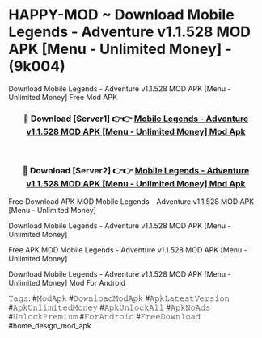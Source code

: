 # HAPPY-MOD ~ Download Mobile Legends - Adventure v1.1.528 MOD APK [Menu - Unlimited Money] - (9k004)
Download Mobile Legends - Adventure v1.1.528 MOD APK [Menu - Unlimited Money] Free Mod APK

<div align="center">
<h3>🔴 Download [Server1] 👉👉 <a href="https://apk-comot.site?title=Mobile_Legends_-_Adventure_v1.1.528_MOD_APK_[Menu_-_Unlimited_Money]">Mobile Legends - Adventure v1.1.528 MOD APK [Menu - Unlimited Money] Mod Apk</a></h3><br>

<h3>🔴 Download [Server2] 👉👉 <a href="https://apk-comot.site?title=Mobile_Legends_-_Adventure_v1.1.528_MOD_APK_[Menu_-_Unlimited_Money]">Mobile Legends - Adventure v1.1.528 MOD APK [Menu - Unlimited Money] Mod Apk</a></h3>
</div>


Free Download APK MOD Mobile Legends - Adventure v1.1.528 MOD APK [Menu - Unlimited Money]

Download Mobile Legends - Adventure v1.1.528 MOD APK [Menu - Unlimited Money] 

Free APK MOD Mobile Legends - Adventure v1.1.528 MOD APK [Menu - Unlimited Money] 

Download Mobile Legends - Adventure v1.1.528 MOD APK [Menu - Unlimited Money] Mod For Android

𝚃𝚊𝚐𝚜: #𝙼𝚘𝚍𝙰𝚙𝚔 #𝙳𝚘𝚠𝚗𝚕𝚘𝚊𝚍𝙼𝚘𝚍𝙰𝚙𝚔 #𝙰𝚙𝚔𝙻𝚊𝚝𝚎𝚜𝚝𝚅𝚎𝚛𝚜𝚒𝚘𝚗 #𝙰𝚙𝚔𝚄𝚗𝚕𝚒𝚖𝚒𝚝𝚎𝚍𝙼𝚘𝚗𝚎𝚢 #𝙰𝚙𝚔𝚄𝚗𝚕𝚘𝚌𝚔𝙰𝚕𝚕 #𝙰𝚙𝚔𝙽𝚘𝙰𝚍𝚜 #𝚄𝚗𝚕𝚘𝚌𝚔𝙿𝚛𝚎𝚖𝚒𝚞𝚖 #𝙵𝚘𝚛𝙰𝚗𝚍𝚛𝚘𝚒𝚍 #𝙵𝚛𝚎𝚎𝙳𝚘𝚠𝚗𝚕𝚘𝚊𝚍 #home_design_mod_apk